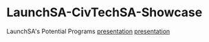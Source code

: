 # LaunchSA-CivTechSA-Showcase
LaunchSA's Potential Programs
[presentation](https://github.com/civtechsa/LaunchSA-CivTechSA-Showcase/raw/master/LaunchSA%20Co-op%20Program%5B7395%5D.pdf)
[presentation](https://github.com/civtechsa/LaunchSA-CivTechSA-Showcase/raw/master/Wireframe%5B7393%5D.pdf)
